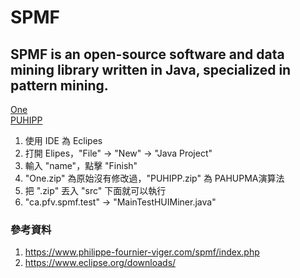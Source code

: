 # SPMF 
## SPMF is an open-source software and data mining library written in Java, specialized in pattern mining.
[One](https://higa.teracloud.jp/share/11e142176c997799)   
[PUHIPP](https://higa.teracloud.jp/share/11e18490ac1eb763)
1. 使用 IDE 為 Eclipes 
2. 打開 Elipes，"File" -> "New" -> "Java Project"
3. 輸入 "name"，點擊 "Finish"
4. "One.zip" 為原始沒有修改過，"PUHIPP.zip" 為 PAHUPMA演算法
5. 把 ".zip" 丟入 "src" 下面就可以執行
6. "ca.pfv.spmf.test" -> "MainTestHUIMiner.java"


### 參考資料
1. https://www.philippe-fournier-viger.com/spmf/index.php
2. https://www.eclipse.org/downloads/

